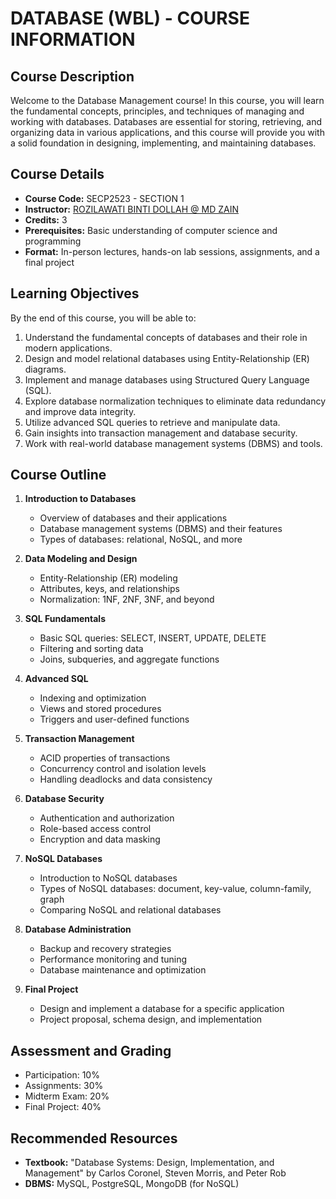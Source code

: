 

# DATABASE (WBL) - COURSE INFORMATION

## Course Description
Welcome to the Database Management course! In this course, you will learn the fundamental concepts, principles, and techniques of managing and working with databases. Databases are essential for storing, retrieving, and organizing data in various applications, and this course will provide you with a solid foundation in designing, implementing, and maintaining databases.


## Course Details

- **Course Code:** SECP2523 - SECTION 1
- **Instructor:** [ROZILAWATI BINTI DOLLAH @ MD ZAIN](mailto:rozilawati@utm.my)
- **Credits:** 3
- **Prerequisites:** Basic understanding of computer science and programming
- **Format:** In-person lectures, hands-on lab sessions, assignments, and a final project

  

## Learning Objectives

By the end of this course, you will be able to:

1. Understand the fundamental concepts of databases and their role in modern applications.
2. Design and model relational databases using Entity-Relationship (ER) diagrams.
3. Implement and manage databases using Structured Query Language (SQL).
4. Explore database normalization techniques to eliminate data redundancy and improve data integrity.
5. Utilize advanced SQL queries to retrieve and manipulate data.
6. Gain insights into transaction management and database security.
7. Work with real-world database management systems (DBMS) and tools.


## Course Outline

1. **Introduction to Databases**
   - Overview of databases and their applications
   - Database management systems (DBMS) and their features
   - Types of databases: relational, NoSQL, and more

2. **Data Modeling and Design**
   - Entity-Relationship (ER) modeling
   - Attributes, keys, and relationships
   - Normalization: 1NF, 2NF, 3NF, and beyond

3. **SQL Fundamentals**
   - Basic SQL queries: SELECT, INSERT, UPDATE, DELETE
   - Filtering and sorting data
   - Joins, subqueries, and aggregate functions

4. **Advanced SQL**
   - Indexing and optimization
   - Views and stored procedures
   - Triggers and user-defined functions

5. **Transaction Management**
   - ACID properties of transactions
   - Concurrency control and isolation levels
   - Handling deadlocks and data consistency

6. **Database Security**
   - Authentication and authorization
   - Role-based access control
   - Encryption and data masking

7. **NoSQL Databases**
   - Introduction to NoSQL databases
   - Types of NoSQL databases: document, key-value, column-family, graph
   - Comparing NoSQL and relational databases

8. **Database Administration**
   - Backup and recovery strategies
   - Performance monitoring and tuning
   - Database maintenance and optimization

9. **Final Project**
   - Design and implement a database for a specific application
   - Project proposal, schema design, and implementation

## Assessment and Grading

- Participation: 10%
- Assignments: 30%
- Midterm Exam: 20%
- Final Project: 40%

## Recommended Resources

- **Textbook:** "Database Systems: Design, Implementation, and Management" by Carlos Coronel, Steven Morris, and Peter Rob
- **DBMS:** MySQL, PostgreSQL, MongoDB (for NoSQL)
